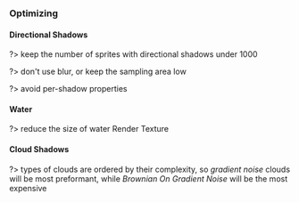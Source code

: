### Optimizing <!-- {docsify-ignore} -->

#### Directional Shadows <!-- {docsify-ignore} -->

?> keep the number of sprites with directional shadows under 1000

?> don't use blur, or keep the sampling area low 

?> avoid per-shadow properties

#### Water <!-- {docsify-ignore} -->

?> reduce the size of water Render Texture

#### Cloud Shadows <!-- {docsify-ignore} -->

?> types of clouds are ordered by their complexity, so _gradient noise_ clouds will be most preformant, while _Brownian On Gradient Noise_ will be the most expensive